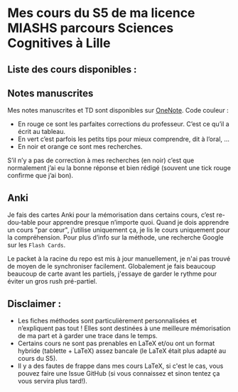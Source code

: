 # Mes cours du S5 de ma licence MIASHS parcours Sciences Cognitives à Lille

## Liste des cours disponibles :


## Notes manuscrites
Mes notes manuscrites et TD sont disponibles sur [OneNote](https://univlillefr-my.sharepoint.com/:o:/g/personal/charles_vin_etu_univ-lille_fr/Ej0ARyk8M3xLnKekfouq2DMB7xe6SmyDrNQpaRRWt_A_mw?e=ovuDw6).
Code couleur :
- En rouge ce sont les parfaites corrections du professeur. C’est ce qu’il a écrit au tableau.
- En vert c’est parfois les petits tips pour mieux comprendre, dit à l’oral, ...
- En noir et orange ce sont mes recherches.

S’il n’y a pas de correction à mes recherches (en noir) c’est que normalement j’ai eu la bonne réponse et bien rédigé (souvent une tick rouge confirme que j’ai bon).

## Anki
Je fais des cartes Anki pour la mémorisation dans certains cours, c’est re-dou-table pour apprendre presque n’importe quoi. Quand je dois apprendre un cours "par cœur", j’utilise uniquement ça, je lis le cours uniquement pour la compréhension. Pour plus d’info sur la méthode, une recherche Google sur les `Flash Cards`.

Le packet à la racine du repo est mis à jour manuellement, je n'ai pas trouvé de moyen de le synchroniser facilement.
Globalement je fais beaucoup beaucoup de carte avant les partiels, j'essaye de garder le rythme pour éviter un gros rush pré-partiel.

## Disclaimer :
- Les fiches méthodes sont particulièrement personnalisées et n’expliquent pas tout ! Elles sont destinées à une meilleure mémorisation de ma part et à garder une trace dans le temps.
- Certains cours ne sont pas prenables en LaTeX et/ou ont un format hybride (tablette + LaTeX) assez bancale (le LaTeX était plus adapté au cours du S5).
- Il y a des fautes de frappe dans mes cours LaTeX, si c'est le cas, vous pouvez faire une Issue GitHub (si vous connaissez et sinon tentez ça vous servira plus tard!).